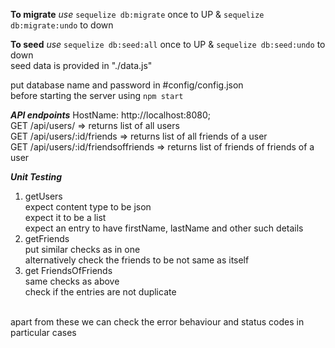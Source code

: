 **To migrate**
*use* `sequelize db:migrate` once to UP &  `sequelize db:migrate:undo` to down

**To seed**
*use* `sequelize db:seed:all` once to UP & `sequelize db:seed:undo` to down<br/>
seed data is provided in "./data.js"


put database name and password in #config/config.json<br/>
before starting the server using `npm start`<br/>



***API endpoints***
HostName: http://localhost:8080;<br/>
GET /api/users/     => returns list of all users<br/>
GET /api/users/:id/friends => returns list of all friends of a user<br/>
GET /api/users/:id/friendsoffriends => returns list of friends of friends of a user<br/>


***Unit Testing***
1.  getUsers  <br/>
       expect content type to be json<br/>
       expect it to be a list<br/>
       expect an entry to have firstName, lastName and other such details<br/>
2. getFriends<br/>
        put similar checks as in one <br/>
        alternatively check the friends to be not same as itself<br/>
3. get FriendsOfFriends<br/>
        same checks as above<br/>
        check if the entries are not duplicate<br/>
<br/>
apart from these we can check the error behaviour and status codes in particular cases 


